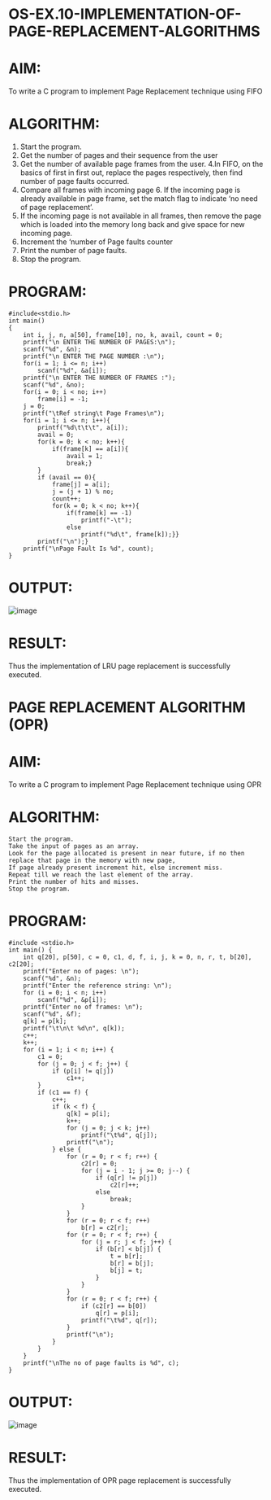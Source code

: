 # OS-EX.10-IMPLEMENTATION-OF-PAGE-REPLACEMENT-ALGORITHMS

# AIM:

To write a C program to implement Page Replacement technique using FIFO
# ALGORITHM:

   1. Start the program.
   2. Get the number of pages and their sequence from the user
  3. Get the number of available page frames from the user.
    4.In FIFO, on the basics of first in first out, replace the pages respectively, then find number of page faults occurred.
   5. Compare all frames with incoming page 6. If the incoming page is already available in page frame, set the match flag to indicate ‘no need of page replacement’.
   6. If the incoming page is not available in all frames, then remove the page which is loaded into the memory long back and give space for new incoming page.
   7. Increment the ‘number of Page faults counter
   8. Print the number of page faults.
  9.  Stop the program.

# PROGRAM:
```
#include<stdio.h>
int main()
{
    int i, j, n, a[50], frame[10], no, k, avail, count = 0;
    printf("\n ENTER THE NUMBER OF PAGES:\n");
    scanf("%d", &n);
    printf("\n ENTER THE PAGE NUMBER :\n");
    for(i = 1; i <= n; i++)
        scanf("%d", &a[i]);
    printf("\n ENTER THE NUMBER OF FRAMES :");
    scanf("%d", &no);
    for(i = 0; i < no; i++)
        frame[i] = -1;
    j = 0;
    printf("\tRef string\t Page Frames\n");
    for(i = 1; i <= n; i++){
        printf("%d\t\t\t", a[i]);
        avail = 0;
        for(k = 0; k < no; k++){
            if(frame[k] == a[i]){
                avail = 1;
                break;}
        }
        if (avail == 0){
            frame[j] = a[i];
            j = (j + 1) % no;
            count++;
            for(k = 0; k < no; k++){
                if(frame[k] == -1)
                    printf("-\t");
                else
                    printf("%d\t", frame[k]);}}
        printf("\n");}
    printf("\nPage Fault Is %d", count);
}
```
# OUTPUT:

![image](https://github.com/gracia55/OS-EX.10-IMPLEMENTATION-OF-PAGE-REPLACEMENT-ALGORITHMS/assets/129026838/a6f64b62-59d5-4e79-90da-3912ace0e7de)

# RESULT:

Thus the implementation of LRU page replacement is successfully executed.
# PAGE REPLACEMENT ALGORITHM (OPR)
# AIM:

To write a C program to implement Page Replacement technique using OPR
# ALGORITHM:

    Start the program.
    Take the input of pages as an array.
    Look for the page allocated is present in near future, if no then replace that page in the memory with new page,
    If page already present increment hit, else increment miss.
    Repeat till we reach the last element of the array.
    Print the number of hits and misses.
    Stop the program. 
  # PROGRAM:
```
#include <stdio.h>
int main() {
    int q[20], p[50], c = 0, c1, d, f, i, j, k = 0, n, r, t, b[20], c2[20];
    printf("Enter no of pages: \n");
    scanf("%d", &n);
    printf("Enter the reference string: \n");
    for (i = 0; i < n; i++)
        scanf("%d", &p[i]);
    printf("Enter no of frames: \n");
    scanf("%d", &f);
    q[k] = p[k];
    printf("\t\n\t %d\n", q[k]);
    c++;
    k++;
    for (i = 1; i < n; i++) {
        c1 = 0;
        for (j = 0; j < f; j++) {
            if (p[i] != q[j])
                c1++;
        }
        if (c1 == f) {
            c++;
            if (k < f) {
                q[k] = p[i];
                k++;
                for (j = 0; j < k; j++)
                    printf("\t%d", q[j]);
                printf("\n");
            } else {
                for (r = 0; r < f; r++) {
                    c2[r] = 0;
                    for (j = i - 1; j >= 0; j--) {
                        if (q[r] != p[j])
                            c2[r]++;
                        else
                            break;
                    }
                }
                for (r = 0; r < f; r++)
                    b[r] = c2[r];
                for (r = 0; r < f; r++) {
                    for (j = r; j < f; j++) {
                        if (b[r] < b[j]) {
                            t = b[r];
                            b[r] = b[j];
                            b[j] = t;
                        }
                    }
                }
                for (r = 0; r < f; r++) {
                    if (c2[r] == b[0])
                        q[r] = p[i];
                    printf("\t%d", q[r]);
                }
                printf("\n");
            }
        }
    }
    printf("\nThe no of page faults is %d", c);
}
```
# OUTPUT:

![image](https://github.com/gracia55/OS-EX.10-IMPLEMENTATION-OF-PAGE-REPLACEMENT-ALGORITHMS/assets/129026838/3e49a96f-f655-414e-95fb-3a923608849d)

# RESULT:
Thus the implementation of OPR page replacement is successfully executed.
